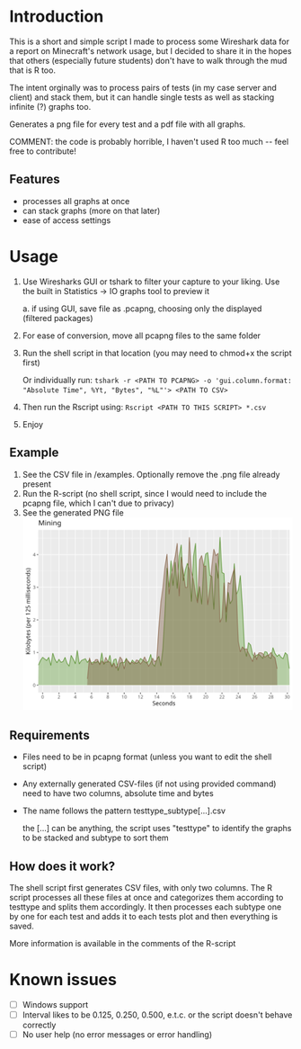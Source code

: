 # Introduction
This is a short and simple script I made to process some Wireshark data for a report
on Minecraft's network usage, but I decided to share it in the hopes that others
(especially future students) don't have to walk through the mud that is R too.

The intent orginally was to process pairs of tests (in my case server and client) and stack them, but it can handle single tests as well as stacking infinite (?) graphs too.

Generates a png file for every test and a pdf file with all graphs.

COMMENT: the code is probably horrible, I haven't used R too much -- feel free to contribute!

## Features
- processes all graphs at once
- can stack graphs (more on that later)
- ease of access settings

# Usage
1. Use Wiresharks GUI or tshark to filter your capture to your liking. Use the built in Statistics -> IO graphs tool to preview it

	a. if using GUI, save file as .pcapng, choosing only the displayed (filtered packages)

3. For ease of conversion, move all pcapng files to the same folder
4. Run the shell script in that location (you may need to chmod+x the script first)
   
	Or individually run: `tshark -r <PATH TO PCAPNG> -o 'gui.column.format: "Absolute Time", %Yt, "Bytes", "%L"'> <PATH TO CSV>`

5. Then run the Rscript using: `Rscript <PATH TO THIS SCRIPT> *.csv` 
6. Enjoy
## Example
1. See the CSV file in /examples. Optionally remove the .png file already present
2. Run the R-script (no shell script, since I would need to include the pcapng file, which I can't due to privacy)
3. See the generated PNG file
![](examples/mining.png)
## Requirements
- Files need to be in pcapng format (unless you want to edit the shell script)
- Any externally generated CSV-files (if not using provided command) need to have two columns, absolute time and bytes
- The name follows the pattern testtype_subtype[...].csv

	the [...] can be anything, the script uses "testtype" to identify the graphs to be stacked and subtype to sort them 

## How does it work?
The shell script first generates CSV files, with only two columns.
The R script processes all these files at once and categorizes them according to testtype and splits them accordingly.
It then processes each subtype one by one for each test and adds it to each tests plot and then everything is saved.

More information is available in the comments of the R-script

# Known issues
- [ ] Windows support
- [ ] Interval likes to be 0.125, 0.250, 0.500, e.t.c. or the script doesn't behave correctly
- [ ] No user help (no error messages or error handling)
